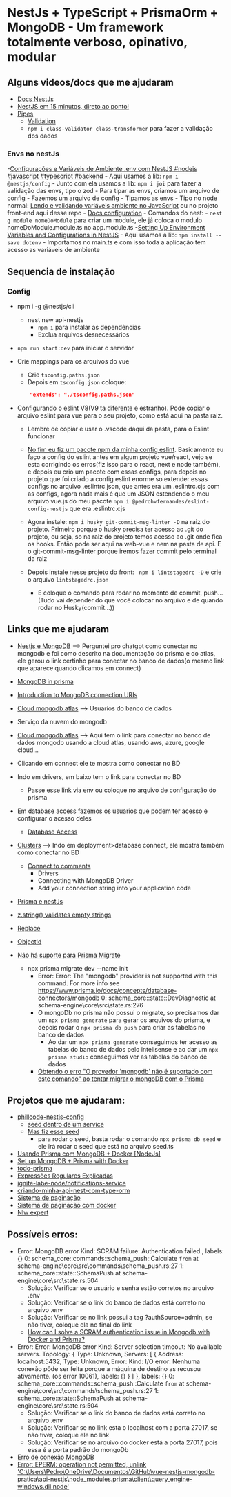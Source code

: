 # NestJs + TypeScript + PrismaOrm + MongoDB - Um framework totalmente verboso, opinativo, modular

## Alguns videos/docs que me ajudaram

- [Docs NestJs](https://docs.nestjs.com/first-steps)
- [NestJS em 15 minutos, direto ao ponto!](https://www.youtube.com/watch?v=MDkpX6jBCEo)
- [Pipes](https://docs.nestjs.com/pipes)
  - [Validation](https://docs.nestjs.com/techniques/validation)
  - ```npm i class-validator class-transformer``` para fazer a validação dos dados 
### Envs no nestJs
  -[Configurações e Variáveis de Ambiente .env com NestJS #nodejs #javascript #typescript #backend](https://www.youtube.com/watch?v=U0F4_NEkZ3k)
    - Aqui usamos a lib: ```npm i @nestjs/config```
      - Junto com ela usamos a lib: ```npm i joi```  para fazer a validação das envs, tipo o zod
      - Para tipar as envs, criamos um arquivo de config
    - Fazemos um arquivo de config
    - Tipamos as envs
       - Tipo no node normal: [Lendo e validando variáveis ambiente no JavaScript](https://www.youtube.com/watch?v=n6u1eTrHxfs) ou no projeto front-end aqui desse repo
    - [Docs configuration](https://docs.nestjs.com/techniques/configuration)
    - Comandos do nest:
      - ```nest g module nomeDoModule``` para criar um module, ele já coloca o modulo nomeDoModule.module.ts no app.module.ts
  -[Setting Up Environment Variables and Configurations in NestJS](https://bhargavacharyb.medium.com/setting-up-environment-variables-and-configurations-in-nestjs-a6372fb81f31)
    - Aqui usamos a lib: ```npm install --save dotenv```
      - Importamos no main.ts e com isso toda a aplicação tem acesso as variáveis de ambiente


## Sequencia de instalação

### Config

- npm i -g @nestjs/cli   
  - nest new api-nestjs      
    - ```npm i``` para instalar as dependências
    - Exclua arquivos desnecessários

- ```npm run start:dev``` para iniciar o servidor


- Crie mappings para os arquivos do vue
  - Crie ```tsconfig.paths.json```
  - Depois em ```tsconfig.json``` coloque: 
  ```Json
      "extends": "./tsconfig.paths.json"
  ```

- Configurando o eslint V8(V9 ta diferente e estranho). Pode copiar o arquivo eslint para vue para o seu projeto, como está aqui na pasta raiz.
  - Lembre de copiar e usar o .vscode daqui da pasta, para o Eslint funcionar
  - [No fim eu fiz um pacote npm da minha config eslint](https://www.npmjs.com/package/@pedrohvfernandes/eslint-config-nestjs). Basicamente eu faço a config do eslint antes em algum projeto vue/react, vejo se esta corrigindo os erros(fiz isso para o react, next e node também), e depois eu crio um pacote com essas configs, para depois no projeto que foi criado a config eslint enorme so extender essas configs no arquivo .eslintrc.json, que antes era um .eslintrc.cjs com as configs, agora nada mais é que um JSON estendendo o meu arquivo vue.js do meu pacote ```npm i @pedrohvfernandes/eslint-config-nestjs``` que era .eslintrc.cjs 

  - Agora instale: ```npm i husky git-commit-msg-linter -D``` na raiz do projeto. Primeiro porque o husky precisa ter acesso ao .git do projeto, ou seja, so na raiz do projeto temos acesso ao .git onde fica os hooks. Então pode ser aqui na web-vue e nem na pasta de api. E o git-commit-msg-linter porque iremos fazer commit pelo terminal da raiz

  - Depois instale nesse projeto do front: ``` npm i lintstagedrc -D``` e crie o arquivo ```lintstagedrc.json```
    - E coloque o comando para rodar no momento de commit, push... (Tudo vai depender do que você colocar no arquivo e de quando rodar no Husky(commit...))

## Links que me ajudaram

- [Nestjs e MongoDB](https://chatgpt.com/c/670f718a-e64c-8010-8abc-c4ac966718d9) --> Perguntei pro chatgpt como conectar no mongodb e foi como descrito na documentação do prisma e do atlas, ele gerou o link certinho para conectar no banco de dados(o mesmo link que aparece quando clicamos em connect)
 - [MongoDB in prisma](https://www.prisma.io/docs/orm/overview/databases/mongodb)
 - [Introduction to MongoDB connection URIs](https://www.prisma.io/dataguide/mongodb/connection-uris)
 - [Cloud mongodb atlas](https://cloud.mongodb.com/v2/66f60925fecfa84548f894e4#/security/database/users) --> Usuarios do banco de dados
  - Serviço da nuvem do mongodb
 - [Cloud mongodb atlas](https://cloud.mongodb.com/v2/66f60925fecfa84548f894e4#/overview) --> Aqui tem o link para conectar no banco de dados mongodb usando a cloud atlas, usando aws, azure, google cloud...
  - Clicando em connect ele te mostra como conectar no BD
  - Indo em drivers, em baixo tem o link para conectar no BD
    - Passe esse link via env ou coloque no arquivo de configuração do prisma
  - Em database access fazemos os usuarios que podem ter acesso e configurar o acesso deles
    - [Database Access](https://cloud.mongodb.com/v2/66f60925fecfa84548f894e4#/security/database)
  - [Clusters](https://cloud.mongodb.com/v2/66f60925fecfa84548f894e4#/clusters) --> Indo em deployment>database connect, ele mostra também como conectar no BD
    - [Connect to comments](https://cloud.mongodb.com/v2/66f60925fecfa84548f894e4#/clusters/connect?clusterId=comments)
      - Drivers
      - Connecting with MongoDB Driver
      - Add your connection string into your application code
- [Prisma e nestJs](https://docs.nestjs.com/recipes/prisma)
- [z.string() validates empty strings](https://github.com/colinhacks/zod/issues/2466)
- [Replace](https://stackoverflow.com/questions/41285211/overriding-interface-property-type-defined-in-typescript-d-ts-file)
- [ObjectId](https://www.mongodb.com/pt-br/docs/manual/reference/method/ObjectId/)

- [Não há suporte para Prisma Migrate](https://www.prisma.io/docs/orm/overview/databases/mongodb#no-support-for-prisma-migrate)
  - npx prisma migrate dev --name init
    - Error: Error: The "mongodb" provider is not supported with this command. For more info see https://www.prisma.io/docs/concepts/database-connectors/mongodb
   0: schema_core::state::DevDiagnostic
             at schema-engine\core\src\state.rs:276
    - O mongoDb no prisma não possui o migrate, so precisamos dar um ```npx prisma generate``` para gerar os arquivos do prisma, e depois rodar o ```npx prisma db push``` para criar as tabelas no banco de dados
      - Ao dar um ```npx prisma generate``` conseguimos ter acesso as tabelas do banco de dados pelo intelisense e ao dar um ```npx prisma studio``` conseguimos ver as tabelas do banco de dados
    - [Obtendo o erro "O provedor 'mongodb' não é suportado com este comando" ao tentar migrar o mongoDB com o Prisma](https://stackoverflow.com/questions/73344053/getting-the-mongodb-provider-is-not-supported-with-this-command-error-when-t)


## Projetos que me ajudaram:
  - [phillcode-nestjs-config](https://github.com/phillippelevidad/phillcode-nestjs-config)
    - [seed dentro de um service](https://github.com/phillippelevidad/phillcode-nestjs-config/blob/main/src/app.service.ts)
    - [Mas fiz esse seed](https://github.com/PedrohvFernandes/nlw-unite/blob/main/api/prisma/seed.ts)
      - para rodar o seed, basta rodar o comando ```npx prisma db seed``` e ele irá rodar o seed que está no arquivo seed.ts
  - [Usando Prisma com MongoDB + Docker [NodeJs]](https://medium.com/@nailsonisrael/usando-prisma-com-mongodb-docker-nodejs-102d7e623a7b)
  - [Set up MongoDB + Prisma with Docker](https://haneenmahdin.medium.com/set-up-mongodb-prisma-with-docker-c8c2f28e85de)
  - [todo-prisma](https://github.com/raugusto96/todo-prisma/tree/main)
  - [Expressões Regulares Explicadas](https://chatgpt.com/c/66e34301-038c-8010-b6c2-cc69e57723cb)
  - [ignite-labe-node/notifications-service](https://github.com/PedrohvFernandes/ignite-labe-node/tree/main/notifications-service)
  - [criando-minha-api-nest-com-type-orm](https://github.com/PedrohvFernandes/type-orm-estudos/tree/main/Criando%20uma%20API%20e%20CRUD%20completos%20com%20Nest%20e%20TypeORM/criando-minha-api-nest-com-type-orm)
  - [Sistema de paginação](https://github.com/PedrohvFernandes/nlw-unite/tree/main/api/src/routes)
  - [Sistema de paginação com docker](https://github.com/PedrohvFernandes/learn-to-use-docker/tree/main)
  - [Nlw expert](https://github.com/PedrohvFernandes/nlw-expert/tree/main)


## Possíveis erros:
  - Error: MongoDB error
Kind: SCRAM failure: Authentication failed., labels: {}
   0: schema_core::commands::schema_push::Calculate `from`
             at schema-engine\core\src\commands\schema_push.rs:27
   1: schema_core::state::SchemaPush
             at schema-engine\core\src\state.rs:504
    - Solução: Verificar se o usuário e senha estão corretos no arquivo .env
    - Solução: Verificar se o link do banco de dados está correto no arquivo .env
    - Solução: Verificar se no link possui a tag ?authSource=admin, se não tiver, coloque ela no final do link
    - [How can I solve a SCRAM authentication issue in Mongodb with Docker and Prisma?](https://stackoverflow.com/questions/72708560/how-can-i-solve-a-scram-authentication-issue-in-mongodb-with-docker-and-prisma)
  - Error: Error: MongoDB error
Kind: Server selection timeout: No available servers. Topology: { Type: Unknown, Servers: [ { Address: localhost:5432, Type: Unknown, Error: Kind: I/O error: Nenhuma conexão pôde ser feita porque a máquina de destino as recusou ativamente. (os error 10061), labels: {} } ] }, labels: {}
   0: schema_core::commands::schema_push::Calculate `from`
             at schema-engine\core\src\commands\schema_push.rs:27
   1: schema_core::state::SchemaPush
             at schema-engine\core\src\state.rs:504
    - Solução: Verificar se o link do banco de dados está correto no arquivo .env
    - Solução: Verificar se no link esta o localhost com a porta 27017, se não tiver, coloque ele no link
    - Solução: Verificar se no arquivo do docker está a porta 27017, pois essa é a porta padrão do mongoDb
  - [Erro de conexão MongoDB](https://chatgpt.com/c/67144f3b-10f8-8010-91b3-790bcbce7fcc)
  - [Error: 
EPERM: operation not permitted, unlink 'C:\Users\Pedro\OneDrive\Documentos\GitHub\vue-nestjs-mongodb-pratica\api-nestjs\node_modules\.prisma\client\query_engine-windows.dll.node'](https://github.com/prisma/prisma/issues/9184)